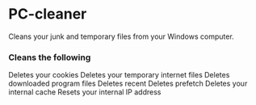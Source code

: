 # PC-cleaner

Cleans your junk and temporary files from your Windows computer.

### Cleans the following

Deletes your cookies
Deletes your temporary internet files
Deletes downloaded program files
Deletes recent
Deletes prefetch
Deletes your internal cache
Resets your internal IP address
